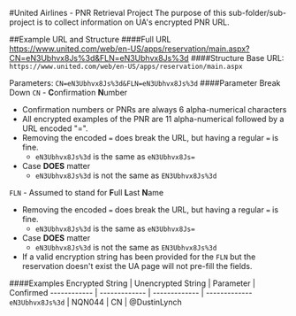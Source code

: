#United Airlines - PNR Retrieval Project
The purpose of this sub-folder/sub-project is to collect information on UA's encrypted PNR URL.

##Example URL and Structure
####Full URL
https://www.united.com/web/en-US/apps/reservation/main.aspx?CN=eN3Ubhvx8Js%3d&FLN=eN3Ubhvx8Js%3d
####Structure
Base URL: `https://www.united.com/web/en-US/apps/reservation/main.aspx`

Parameters: `CN=eN3Ubhvx8Js%3d&FLN=eN3Ubhvx8Js%3d`
####Parameter Break Down 
`CN` - **C**onfirmation **N**umber 
* Confirmation numbers or PNRs are always 6 alpha-numerical characters
* All encrypted examples of the PNR are 11 alpha-numerical followed by a URL encoded "=".
* Removing the encoded `=` does break the URL, but having a regular `=` is fine.
    * `eN3Ubhvx8Js%3d` is the same as `eN3Ubhvx8Js=`
* Case **DOES** matter
    * `eN3Ubhvx8Js%3d` is not the same as `EN3Ubhvx8Js%3d`

`FLN` - Assumed to stand for **F**ull **L**ast **N**ame
* Removing the encoded `=` does break the URL, but having a regular `=` is fine.
    * `eN3Ubhvx8Js%3d` is the same as `eN3Ubhvx8Js=`
* Case **DOES** matter
    * `eN3Ubhvx8Js%3d` is not the same as `EN3Ubhvx8Js%3d`
* If a valid encryption string has been provided for the `FLN` but the reservation doesn't exist the UA page will not pre-fill the fields.

####Examples
Encrypted String | Unencrypted String | Parameter | Confirmed 
------------ | ------------- | ------------- | -------------
`eN3Ubhvx8Js%3d` | NQN044 | CN | @DustinLynch